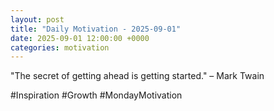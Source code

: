 ```yaml
---
layout: post
title: "Daily Motivation - 2025-09-01"
date: 2025-09-01 12:00:00 +0000
categories: motivation
---
```


"The secret of getting ahead is getting started." – Mark Twain

#Inspiration #Growth #MondayMotivation
